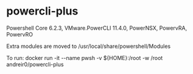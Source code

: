 # powercli-plus
Powershell Core 6.2.3, VMware.PowerCLI 11.4.0, PowerNSX, PowervRA, PowervRO

Extra modules are moved to /usr/local/share/powershell/Modules

To run:
docker run -it --name pwsh -v ${HOME}:/root -w /root andreir0/powercli-plus
